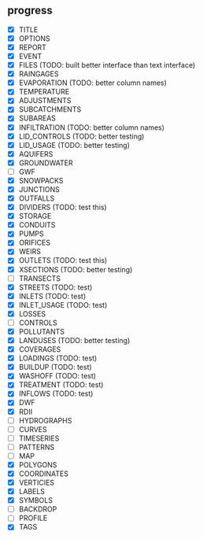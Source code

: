 ## progress
- [x] TITLE
- [x] OPTIONS
- [x] REPORT
- [x] EVENT
- [x] FILES (TODO: built better interface than text interface)
- [x] RAINGAGES
- [x] EVAPORATION (TODO: better column names)
- [x] TEMPERATURE
- [x] ADJUSTMENTS
- [x] SUBCATCHMENTS
- [x] SUBAREAS
- [x] INFILTRATION (TODO: better column names)
- [x] LID_CONTROLS (TODO: better testing)
- [x] LID_USAGE (TODO: better testing)
- [x] AQUIFERS
- [x] GROUNDWATER
- [ ] GWF
- [x] SNOWPACKS
- [x] JUNCTIONS
- [x] OUTFALLS
- [x] DIVIDERS (TODO: test this)
- [x] STORAGE
- [x] CONDUITS
- [x] PUMPS
- [x] ORIFICES
- [x] WEIRS
- [x] OUTLETS (TODO: test this)
- [x] XSECTIONS (TODO: better testing)
- [ ] TRANSECTS
- [x] STREETS (TODO: test)
- [x] INLETS (TODO: test)
- [x] INLET_USAGE (TODO: test)
- [x] LOSSES
- [ ] CONTROLS
- [x] POLLUTANTS
- [x] LANDUSES (TODO: better testing)
- [x] COVERAGES
- [x] LOADINGS (TODO: test)
- [x] BUILDUP (TODO: test)
- [x] WASHOFF (TODO: test)
- [x] TREATMENT (TODO: test)
- [x] INFLOWS (TODO: test)
- [x] DWF
- [x] RDII
- [ ] HYDROGRAPHS
- [ ] CURVES
- [ ] TIMESERIES
- [ ] PATTERNS
- [ ] MAP 
- [x] POLYGONS
- [x] COORDINATES
- [x] VERTICIES
- [x] LABELS
- [x] SYMBOLS
- [ ] BACKDROP
- [ ] PROFILE
- [x] TAGS

